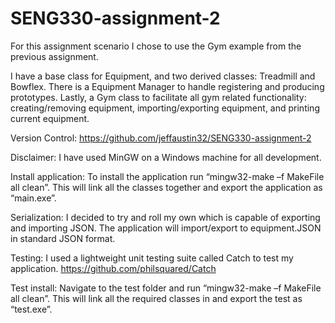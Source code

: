 # SENG330-assignment-2

For this assignment scenario I chose to use the Gym example from the previous assignment. 

I have a base class for Equipment, and two derived classes: Treadmill and Bowflex.  There is a Equipment Manager to handle registering and producing prototypes.  Lastly, a Gym class to facilitate all gym related functionality: creating/removing equipment, importing/exporting equipment, and printing current equipment.

Version Control:
https://github.com/jeffaustin32/SENG330-assignment-2

Disclaimer: I have used MinGW on a Windows machine for all development.

Install application:
To install the application run “mingw32-make –f MakeFile all clean”.  This will link all the classes together and export the application as “main.exe”.  

Serialization:
I decided to try and roll my own which is capable of exporting and importing JSON.  The application will import/export to equipment.JSON in standard JSON format.

Testing:
I used a lightweight unit testing suite called Catch to test my application.
https://github.com/philsquared/Catch

Test install:
Navigate to the test folder and run “mingw32-make –f MakeFile all clean”.  This will link all the required classes in and export the test as “test.exe”.

